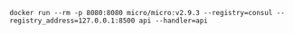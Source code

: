 `docker run --rm -p 8080:8080 micro/micro:v2.9.3 --registry=consul --registry_address=127.0.0.1:8500 api --handler=api`